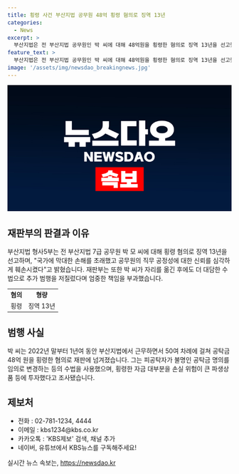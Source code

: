 ```yaml
---
title: 횡령 사건 부산지법 공무원 48억 횡령 혐의로 징역 13년
categories:
  - News
excerpt: >
  부산지법은 전 부산지법 공무원인 박 씨에 대해 48억원을 횡령한 혐의로 징역 13년을 선고했습니다. 재판부는 국가에 큰 손해를 야기하고 사회적 신뢰를 훼손했다며 중형을 선고했는데, 박 씨는 부당한 행위로 50차례에 걸쳐 공탁금을 횡령한 것으로 조사됐습니다. 1년여간의 법원 근무 동안 공탁금을 빼돌려 위험한 투자에 낭비한 것으로 전해졌습니다.
feature_text: >
  부산지법은 전 부산지법 공무원인 박 씨에 대해 48억원을 횡령한 혐의로 징역 13년을 선고했습니다. 재판부는 국가에 큰 손해를 야기하고 사회적 신뢰를 훼손했다며 중형을 선고했는데, 박 씨는 부당한 행위로 50차례에 걸쳐 공탁금을 횡령한 것으로 조사됐습니다. 1년여간의 법원 근무 동안 공탁금을 빼돌려 위험한 투자에 낭비한 것으로 전해졌습니다.
image: '/assets/img/newsdao_breakingnews.jpg'
---
```


<p><img src="/assets/img/newsdao_breakingnews.jpg" alt="ranknews 속보" /></p>

<h2 data-ke-size="size26">재판부의 판결과 이유</h2>

<p data-ke-size="size16">부산지법 형사5부는 전 부산지법 7급 공무원 박 모 씨에 대해 횡령 혐의로 징역 13년을 선고하며, "국가에 막대한 손해를 초래했고 공무원의 직무 공정성에 대한 신뢰를 심각하게 훼손시켰다"고 밝혔습니다. 재판부는 또한 박 씨가 자리를 옮긴 후에도 더 대담한 수법으로 추가 범행을 저질렀다며 엄중한 책임을 부과했습니다. </p>

<table>
  <tr>
    <td style="text-align: center; height: 17px;"><b>혐의</b></td>
    <td style="text-align: center; height: 17px;"><b>형량</b></td>
  </tr>
  <tr>
    <td style="text-align: center; height: 17px;">횡령</td>
    <td style="text-align: center; height: 17px;">징역 13년</td>
  </tr>
</table>

<h2 data-ke-size="size26">범행 사실</h2>

<p data-ke-size="size16">박 씨는 2022년 말부터 1년여 동안 부산지법에서 근무하면서 50여 차례에 걸쳐 공탁금 48억 원을 횡령한 혐의로 재판에 넘겨졌습니다. 그는 피공탁자가 불명인 공탁금 명의를 임의로 변경하는 등의 수법을 사용했으며, 횡령한 자금 대부분을 손실 위험이 큰 파생상품 등에 투자했다고 조사됐습니다.</p>

<h2 data-ke-size="size26">제보처</h2>

<ul>
  <li>전화 : 02-781-1234, 4444</li>
  <li>이메일 : kbs1234@kbs.co.kr</li>
  <li>카카오톡 : 'KBS제보' 검색, 채널 추가</li>
  <li>네이버, 유튜브에서 KBS뉴스를 구독해주세요!</li>
</ul>
실시간 뉴스 속보는, <a href="https://newsdao.kr" rel="dofollow">https://newsdao.kr</a>



